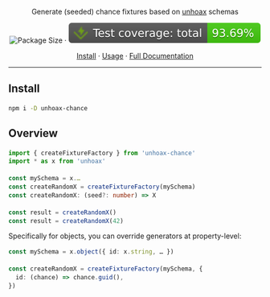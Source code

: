 <p align="center">
Generate (seeded) chance fixtures based on <a href="https://github.com/SacDeNoeuds/unhoax">unhoax</a> schemas
</p>

<p align="center">
  <img alt="Package Size" src="https://deno.bundlejs.com/badge?q=unhoax-chance&treeshake=[*]">
  <span>·</span>
  <img alt="Total coverage" src="./badges/coverage-total.svg">
</p>

<p align="center">
  <a href="#install">Install</a>
  <span>·</span>
  <a href="#overview">Usage</a>
  <span>·</span>
  <a href="https://sacdenoeuds.github.io/unhoax-chance/">Full Documentation</a>
</p>

---

## Install

```sh
npm i -D unhoax-chance
```

## Overview

```ts
import { createFixtureFactory } from 'unhoax-chance'
import * as x from 'unhoax'

const mySchema = x.…
const createRandomX = createFixtureFactory(mySchema)
const createRandomX: (seed?: number) => X

const result = createRandomX()
const result = createRandomX(42)
```

Specifically for objects, you can override generators at property-level:

```ts
const mySchema = x.object({ id: x.string, … })

const createRandomX = createFixtureFactory(mySchema, {
  id: (chance) => chance.guid(),
})
```

